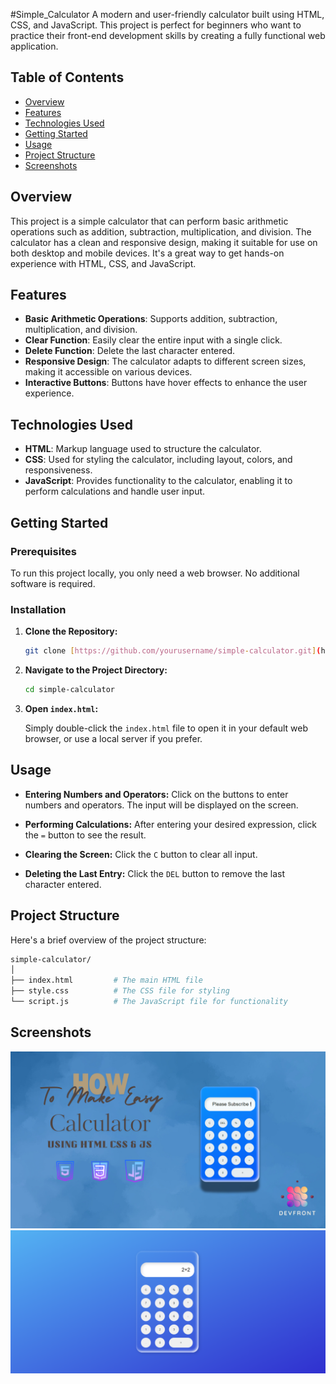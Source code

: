 #Simple_Calculator
A modern and user-friendly calculator built using HTML, CSS, and JavaScript. This project is perfect for beginners who want to practice their front-end development skills by creating a fully functional web application.

## Table of Contents

- [Overview](#overview)
- [Features](#features)
- [Technologies Used](#technologies-used)
- [Getting Started](#getting-started)
- [Usage](#usage)
- [Project Structure](#project-structure)
- [Screenshots](#screenshots)


## Overview

This project is a simple calculator that can perform basic arithmetic operations such as addition, subtraction, multiplication, and division. The calculator has a clean and responsive design, making it suitable for use on both desktop and mobile devices. It's a great way to get hands-on experience with HTML, CSS, and JavaScript.

## Features

- **Basic Arithmetic Operations**: Supports addition, subtraction, multiplication, and division.
- **Clear Function**: Easily clear the entire input with a single click.
- **Delete Function**: Delete the last character entered.
- **Responsive Design**: The calculator adapts to different screen sizes, making it accessible on various devices.
- **Interactive Buttons**: Buttons have hover effects to enhance the user experience.

## Technologies Used

- **HTML**: Markup language used to structure the calculator.
- **CSS**: Used for styling the calculator, including layout, colors, and responsiveness.
- **JavaScript**: Provides functionality to the calculator, enabling it to perform calculations and handle user input.

## Getting Started

### Prerequisites

To run this project locally, you only need a web browser. No additional software is required.

### Installation

1. **Clone the Repository:**

   ```bash
   git clone [https://github.com/yourusername/simple-calculator.git](https://github.com/MahnoorIshtiaq/Simple_Calculator.git)
   ```

2. **Navigate to the Project Directory:**

   ```bash
   cd simple-calculator
   ```

3. **Open `index.html`:**

   Simply double-click the `index.html` file to open it in your default web browser, or use a local server if you prefer.

## Usage

- **Entering Numbers and Operators:**
  Click on the buttons to enter numbers and operators. The input will be displayed on the screen.

- **Performing Calculations:**
  After entering your desired expression, click the `=` button to see the result.

- **Clearing the Screen:**
  Click the `C` button to clear all input.

- **Deleting the Last Entry:**
  Click the `DEL` button to remove the last character entered.

## Project Structure

Here's a brief overview of the project structure:

```bash
simple-calculator/
│
├── index.html         # The main HTML file
├── style.css          # The CSS file for styling
└── script.js          # The JavaScript file for functionality
```

## Screenshots

![Calculator Screenshot](Calculator.png)
![Calculator Screenshot](calculator.png)



